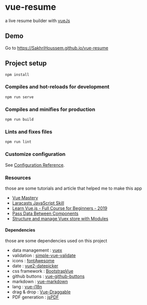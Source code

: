 # vue-resume
a live resume builder with [vueJs](http://vuejs.org)

## Demo
 Go to https://SakhriHoussem.github.io/vue-resume

## Project setup
```
npm install
```

### Compiles and hot-reloads for development
```
npm run serve
```

### Compiles and minifies for production
```
npm run build
```

### Lints and fixes files
```
npm run lint
```

### Customize configuration
See [Configuration Reference](https://cli.vuejs.org/config/).

### Resources
those are some tutorials and article that helped me to make this app
- [Vue Mastery](https://www.vuemastery.com/courses/intro-to-vue-js/vue-instance) 
- [Laracasts JavaScript Skill](https://laracasts.com/skills/javascript) 
- [Learn Vue.js - Full Course for Beginners - 2019](https://www.youtube.com/watch?v=4deVCNJq3qc) 
- [Pass Data Between Components](https://www.smashingmagazine.com/2020/01/data-components-vue-js/#emitting-custom-events-share-data-child-parent) 
- [Structure and manage Vuex store with Modules](https://scrimba.com/p/pnyzgAP/cMPa2Uk) 

#### Dependencies
those are some dependencies used on this project
- data management : [vuex](https://github.com/vuejs/vuex )
- validation     : [simple-vue-validate](https://github.com/semisleep/simple-vue-validator)
- icons          : [fontAwesome](https://github.com/FortAwesome/vue-fontawesome)
- date           : [vue2-datepicker](https://github.com/mengxiong10/vue2-datepicker)
- css framework   : [BootstrapVue](https://github.com/bootstrap-vue/bootstrap-vue)
- github buttons : [vue-github-buttons](https://github.com/gluons/vue-github-buttons)
- markdown : [vue-markdown](https://github.com/miaolz123/vue-markdown)
- lang : [vue-i18n](https://github.com/kazupon/vue-i18n)
- drag & drop : [Vue-Draggable](https://github.com/SortableJS/Vue.Draggable)
- PDF generation : [jsPDF](https://github.com/MrRio/jsPDF)
